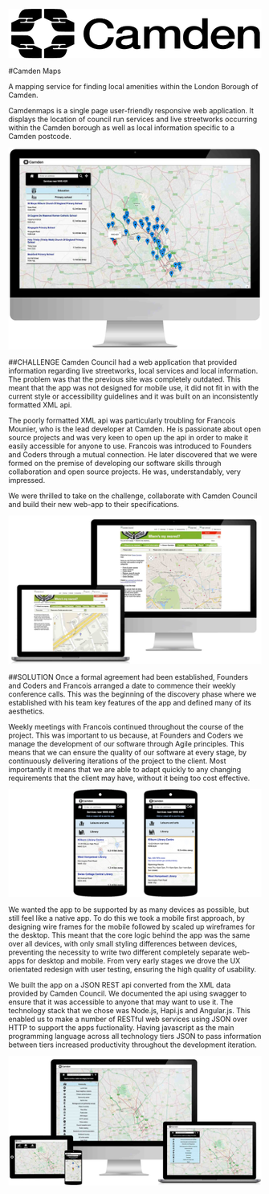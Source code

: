 <p class="center"><img src="../assets/camden-logo.png" class="cm-image cm-logo"></p>

#Camden Maps

A mapping service for finding local amenities within the London Borough of Camden.

Camdenmaps is a single page user-friendly responsive web application. It displays the location of council run services and live streetworks occurring within the Camden borough as well as local information specific to a Camden postcode.

<p class="center"><img src="../assets/monitor-primary.jpg" class="cm-image"></p>

##CHALLENGE
Camden Council had a web application that provided information regarding live streetworks, local services and local information. The problem was that the previous site was completely outdated. This meant that the app was not designed for mobile use, it did not fit in with the current style or accessibility guidelines and it was built on an inconsistently formatted XML api.

The poorly formatted XML api was particularly troubling for Francois Mounier, who is the lead developer at Camden. He is passionate about open source projects and was very keen to open up the api in order to make it easily accessible for anyone to use. Francois was introduced to Founders and Coders through a mutual connection. He later discovered that we were formed on the premise of developing our software skills through collaboration and open source projects. He was, understandably, very impressed.

We were thrilled to take on the challenge, collaborate with Camden Council and build their new web-app to their specifications.

<p class="center"><img src="../assets/latter.jpg" class="cm-image"></p>

##SOLUTION
Once a formal agreement had been established, Founders and Coders and Francois arranged a date to commence their weekly conference calls. This was the beginning of the discovery phase where we established with his team key features of the app and defined many of its aesthetics.

Weekly meetings with Francois continued throughout the course of the project. This was important to us because, at Founders and Coders we manage the development of our software through Agile principles. This means that we can ensure the quality of our software at every stage, by continuously delivering iterations of the project to the client. Most importantly it means that we are able to adapt quickly to any changing requirements that the client may have, without it being too cost effective.

<p class="center"><img src="../assets/mobile.png" class="cm-image"></p>

We wanted the app to be supported by as many devices as possible, but still feel like a native app. To do this we took a mobile first approach, by designing wire frames for the mobile followed by scaled up wireframes for the desktop. This meant that the core logic behind the app was the same over all devices, with only small styling differences between devices, preventing the necessity to write two different completely separate web-apps for desktop and mobile. From very early stages we drove the UX orientated redesign with user testing, ensuring the high quality of usability.

We built the app on a JSON REST api converted from the XML data provided by Camden Council. We documented the api using swagger to ensure that it was accessible to anyone that may want to use it. The technology stack that we chose was Node.js, Hapi.js and Angular.js. This enabled us to make a number of RESTful web services using JSON over HTTP to support the apps fuctionality. Having javascript as the main programming language across all technology tiers JSON to pass information between tiers increased productivity throughout the development iteration.

<p class="center"><img src="../assets/new-site-full.jpg" class="cm-image"></p>
